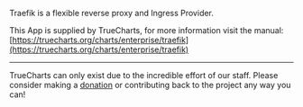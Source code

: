 Traefik is a flexible reverse proxy and Ingress Provider.

This App is supplied by TrueCharts, for more information visit the manual: [https://truecharts.org/charts/enterprise/traefik](https://truecharts.org/charts/enterprise/traefik)

---

TrueCharts can only exist due to the incredible effort of our staff.
Please consider making a [donation](https://truecharts.org/about/sponsor) or contributing back to the project any way you can!
